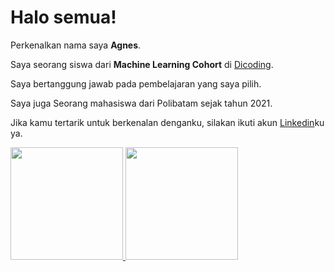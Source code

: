 # Halo semua! 

Perkenalkan nama saya **Agnes**.<br>

Saya seorang siswa dari **Machine Learning Cohort** di [Dicoding](https://www.dicoding.com/).<br>

Saya bertanggung jawab pada pembelajaran yang saya pilih.<br>

Saya juga Seorang mahasiswa dari Polibatam sejak tahun 2021.<br>

Jika kamu tertarik untuk berkenalan denganku, silakan ikuti akun [Linkedin](www.linkedin.com/in/agnes-imanuela-nababan-110654224)ku ya.

<p align="left">
<a href="https://github.com/penuliscode">
  <img height="180em" src="https://github-readme-stats-eight-theta.vercel.app/api?username=penuliscode&show_icons=true&theme=algolia&include_all_commits=true&count_private=true"/>
  <img height="180em" src="https://github-readme-stats-eight-theta.vercel.app/api/top-langs/?username=penuliscode&layout=compact&theme=algolia"/>
</a>
</p>

